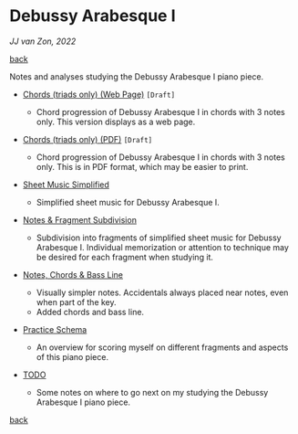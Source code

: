 Debussy Arabesque Ⅰ
===================

*JJ van Zon, 2022*

[back](..)

Notes and analyses studying the Debussy Arabesque Ⅰ piano piece.

- [Chords (triads only) (Web Page)](debussy-arabesque-1-chords-triads-only.md) `[Draft]`

    - Chord progression of Debussy Arabesque Ⅰ in chords with 3 notes only. This version displays as a web page.

- [Chords (triads only) (PDF)](debussy-arabesque-1-chords-triads-only.pdf) `[Draft]`

    - Chord progression of Debussy Arabesque Ⅰ in chords with 3 notes only. This is in PDF format, which may be easier to print.

- [Sheet Music Simplified](sheet-music-simplified)

    - Simplified sheet music for Debussy Arabesque Ⅰ.

- [Notes & Fragment Subdivision](notes-fragment-subdivision)

    - Subdivision into fragments of simplified sheet music for Debussy Arabesque Ⅰ. Individual memorization or attention to technique may be desired for each fragment when studying it.

- [Notes, Chords & Bass Line](notes-chords-bass-line)

    - Visually simpler notes. Accidentals always placed near notes, even when part of the key.  
    - Added chords and bass line.

- [Practice Schema](debussy-arabesque-1-practice-schema.md)

    - An overview for scoring myself on different fragments and aspects of this piano piece.

- [TODO](debussy-arabesque-1-todo.md)

    - Some notes on where to go next on my studying the Debussy Arabesque Ⅰ piano piece.

[back](..)
